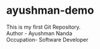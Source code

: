 # ayushman-demo
This is my first Git Repository.<br>
Author - Ayushman Nanda<br>
Occupation- Software Developer